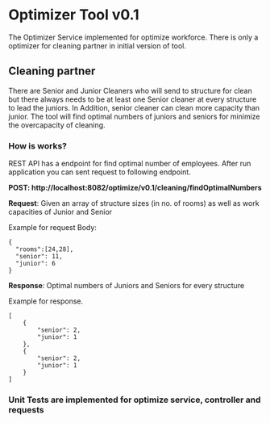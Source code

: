 # Optimizer Tool v0.1

The Optimizer Service implemented for optimize workforce. There is only a optimizer for cleaning partner in initial version of tool.


## Cleaning partner

There are Senior and Junior Cleaners who will send to structure for clean but there always needs to be at least one Senior cleaner at every structure to lead the juniors. In Addition, senior cleaner can clean more capacity than junior. The tool will find optimal numbers of juniors and seniors for minimize the overcapacity of cleaning.

### How is works?

REST API has a endpoint for find optimal number of employees.
After run application you can sent request to following endpoint.

**POST: http://localhost:8082/optimize/v0.1/cleaning/findOptimalNumbers**

**Request**: Given an array of structure sizes (in no. of rooms) as well as work capacities of Junior and Senior

Example for request Body:
```
{
  "rooms":[24,28],
  "senior": 11,
  "junior": 6
}
```
**Response**: Optimal numbers of Juniors and Seniors for every structure

Example for response.
```
[
    {
        "senior": 2,
        "junior": 1
    },
    {
        "senior": 2,
        "junior": 1
    }
]
```

### Unit Tests are implemented for optimize service, controller and requests 


